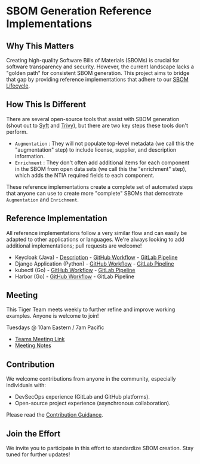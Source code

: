 # SBOM Generation Reference Implementations

## Why This Matters

Creating high-quality Software Bills of Materials (SBOMs) is crucial for software transparency and security. However, the current landscape lacks a "golden path" for consistent SBOM generation. This project aims to bridge that gap by providing reference implementations that adhere to our [SBOM Lifecycle](https://github.com/CISA-SBOM-Community/SBOM-Generation/blob/main/SBOM_LIFECYCLE.md).

## How This Is Different

There are several open-source tools that assist with SBOM generation (shout out to [Syft](https://github.com/anchore/syft) and [Trivy](https://github.com/aquasecurity/trivy)), but there are two key steps these tools don't perform.

- `Augmentation` : They will not populate top-level metadata (we call this the "augmentation" step) to include license, supplier, and description information.
- `Enrichment` : They don't often add additional items for each component in the SBOM from open data sets (we call this the "enrichment" step), which adds the NTIA required fields to each component.

These reference implementations create a complete set of automated steps that anyone can use to create more "complete" SBOMs that demostrate `Augmentation` and `Enrichment`.

## Reference Implementation

All reference implementations follow a very similar flow and can easily be adapted to other applications or languages. We're always looking to add additional implementations; pull requests are welcome!

- Keycloak (Java) - [Description](phase_1/keycloak/README.md) - [GitHub Workflow](.github/workflows/phase_1_keycloak.yml) - [GitLab Pipeline](https://gitlab.com/cisa-sbom-community/SBOM-Generation/-/blob/main/.gitlab/ci/phase_1_keycloak.yml?ref_type=heads)
- Django Application (Python) - [GitHub Workflow](.github/workflows/phase_1_python.yml) - [GitLab Pipeline](https://gitlab.com/cisa-sbom-community/SBOM-Generation/-/blob/main/.gitlab/ci/phase_1_python.yml?ref_type=heads)
- kubectl (Go) - [GitHub Workflow](.github/workflows/phase_2_kubectl.yml) - [GitLab Pipeline](https://gitlab.com/cisa-sbom-community/SBOM-Generation/-/blob/main/.gitlab/ci/phase_2_kubectl.yml?ref_type=heads)
- Harbor (Go) - [GitHub Workflow](.github/workflows/phase_2_harbor.yml) - GitLab Pipeline 

## Meeting

This Tiger Team meets weekly to further refine and improve working examples. Anyone is welcome to join!

Tuesdays @ 10am Eastern / 7am Pacific

- [Teams Meeting Link](https://gov.teams.microsoft.us/l/meetup-join/19%3agcch%3ameeting_1fa6f7bb9186450fa64a2f0c0c497131%40thread.v2/0?context=%7b%22Tid%22%3a%22b18f006c-b0fc-467d-b23a-a35b5695b5dc%22%2c%22Oid%22%3a%226bb34de0-3fc5-496b-bf75-8faac6ae6e1a%22%7d)
- [Meeting Notes](https://docs.google.com/document/d/1ZWDFWVd5XStE2iOX041Q-uB0VdHXUnIB0YyAnIRSs5s/edit)

## Contribution

We welcome contributions from anyone in the community, especially individuals with:

- DevSecOps experience (GitLab and GitHub platforms).
- Open-source project experience (asynchronous collaboration).

Please read the [Contribution Guidance](CONTRIBUTING.md).

## Join the Effort

We invite you to participate in this effort to standardize SBOM creation. Stay tuned for further updates!
